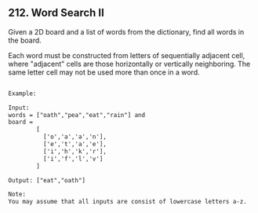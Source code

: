 ## 212. Word Search II

Given a 2D board and a list of words from the dictionary, 
find all words in the board.

Each word must be constructed from letters of sequentially adjacent cell, 
where "adjacent" cells are those horizontally or vertically neighboring. 
The same letter cell may not be used more than once in a word.

```html

Example:

Input: 
words = ["oath","pea","eat","rain"] and 
board =
        [
          ['o','a','a','n'],
          ['e','t','a','e'],
          ['i','h','k','r'],
          ['i','f','l','v']
        ]

Output: ["eat","oath"]

Note:
You may assume that all inputs are consist of lowercase letters a-z.
```

